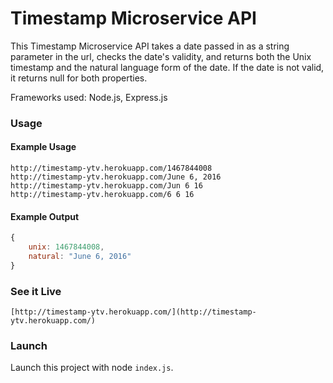 # Timestamp Microservice API

This Timestamp Microservice API takes a date passed in as a string parameter in the url, checks the date's validity, and returns both the Unix timestamp and the natural language form of the date.  If the date is not valid, it returns null for both properties.

Frameworks used: Node.js, Express.js

### Usage

#### Example Usage

```
http://timestamp-ytv.herokuapp.com/1467844008
http://timestamp-ytv.herokuapp.com/June 6, 2016
http://timestamp-ytv.herokuapp.com/Jun 6 16
http://timestamp-ytv.herokuapp.com/6 6 16
```
#### Example Output

```javascript
{
    unix: 1467844008,
    natural: "June 6, 2016"
}
```

### See it Live

```
[http://timestamp-ytv.herokuapp.com/](http://timestamp-ytv.herokuapp.com/)
```

### Launch

Launch this project with node `index.js`.
